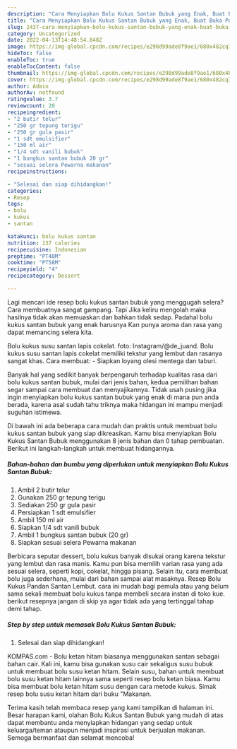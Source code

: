 ```yaml
---
description: "Cara Menyiapkan Bolu Kukus Santan Bubuk yang Enak, Buat Buka Puasa Bisa Manjain Lidah"
title: "Cara Menyiapkan Bolu Kukus Santan Bubuk yang Enak, Buat Buka Puasa Bisa Manjain Lidah"
slug: 2437-cara-menyiapkan-bolu-kukus-santan-bubuk-yang-enak-buat-buka-puasa-bisa-manjain-lidah
category: Uncategorized
date: 2022-04-13T14:48:54.848Z
image: https://img-global.cpcdn.com/recipes/e298d99ade8f9ae1/680x482cq70/bolu-kukus-santan-bubuk-foto-resep-utama.jpg
hideToc: false
enableToc: true
enableTocContent: false
thumbnail: https://img-global.cpcdn.com/recipes/e298d99ade8f9ae1/680x482cq70/bolu-kukus-santan-bubuk-foto-resep-utama.jpg
cover: https://img-global.cpcdn.com/recipes/e298d99ade8f9ae1/680x482cq70/bolu-kukus-santan-bubuk-foto-resep-utama.jpg
author: Admin
authorAv: notfound
ratingvalue: 3.7
reviewcount: 20
recipeingredient:
- "2 butir telur"
- "250 gr tepung terigu"
- "250 gr gula pasir"
- "1 sdt emulsifier"
- "150 ml air"
- "1/4 sdt vanili bubuk"
- "1 bungkus santan bubuk 20 gr"
- "sesuai selera Pewarna makanan"
recipeinstructions:

- "Selesai dan siap dihidangkan!"
categories:
- Resep
tags:
- bolu
- kukus
- santan

katakunci: bolu kukus santan 
nutrition: 137 calories
recipecuisine: Indonesian
preptime: "PT40M"
cooktime: "PT58M"
recipeyield: "4"
recipecategory: Dessert

---
```



Lagi mencari ide resep bolu kukus santan bubuk yang menggugah selera? Cara membuatnya sangat gampang. Tapi Jika keliru mengolah maka hasilnya tidak akan memuaskan dan bahkan tidak sedap. Padahal bolu kukus santan bubuk yang enak harusnya Kan punya aroma dan rasa yang dapat memancing selera kita.


Bolu kukus susu santan lapis cokelat. foto: Instagram/@de_juand. Bolu kukus susu santan lapis cokelat memiliki tekstur yang lembut dan rasanya sangat khas. Cara membuat: - Siapkan loyang olesi mentega dan taburi.

Banyak hal yang sedikit banyak berpengaruh terhadap kualitas rasa dari bolu kukus santan bubuk, mulai dari jenis bahan, kedua pemilihan bahan segar sampai cara membuat dan menyajikannya. Tidak usah pusing jika ingin menyiapkan bolu kukus santan bubuk yang enak di mana pun anda berada, karena asal sudah tahu triknya maka hidangan ini mampu menjadi suguhan istimewa.


Di bawah ini ada beberapa cara mudah dan praktis untuk membuat bolu kukus santan bubuk yang siap dikreasikan. Kamu bisa menyiapkan Bolu Kukus Santan Bubuk menggunakan 8 jenis bahan dan 0 tahap pembuatan. Berikut ini langkah-langkah untuk membuat hidangannya.

<!--inarticleads1-->

##### Bahan-bahan dan bumbu yang diperlukan untuk menyiapkan Bolu Kukus Santan Bubuk:

1. Ambil 2 butir telur
1. Gunakan 250 gr tepung terigu
1. Sediakan 250 gr gula pasir
1. Persiapkan 1 sdt emulsifier
1. Ambil 150 ml air
1. Siapkan 1/4 sdt vanili bubuk
1. Ambil 1 bungkus santan bubuk (20 gr)
1. Siapkan sesuai selera Pewarna makanan


Berbicara seputar dessert, bolu kukus banyak disukai orang karena tekstur yang lembut dan rasa manis. Kamu pun bisa memilih varian rasa yang ada sesuai selera, seperti kopi, cokelat, hingga pisang. Selain itu, cara membuat bolu juga sederhana, mulai dari bahan sampai alat masaknya. Resep Bolu Kukus Pandan Santan Lembut. cara ini mudah bagi pemula atau yang belum sama sekali membuat bolu kukus tanpa membeli secara instan di toko kue. berikut resepnya jangan di skip ya agar tidak ada yang tertinggal tahap demi tahap. 

<!--inarticleads2-->

##### Step by step untuk memasak Bolu Kukus Santan Bubuk:


1. Selesai dan siap dihidangkan!

KOMPAS.com - Bolu ketan hitam biasanya menggunakan santan sebagai bahan cair. Kali ini, kamu bisa gunakan susu cair sekaligus susu bubuk untuk membuat bolu susu ketan hitam. Selain susu, bahan untuk membuat bolu susu ketan hitam lainnya sama seperti resep bolu ketan biasa. Kamu bisa membuat bolu ketan hitam susu dengan cara metode kukus. Simak resep bolu susu ketan hitam dari buku &#34;Makanan. 

Terima kasih telah membaca resep yang kami tampilkan di halaman ini. Besar harapan kami, olahan Bolu Kukus Santan Bubuk yang mudah di atas dapat membantu anda menyiapkan hidangan yang sedap untuk keluarga/teman ataupun menjadi inspirasi untuk berjualan makanan. Semoga bermanfaat dan selamat mencoba!
